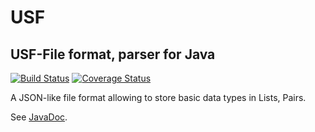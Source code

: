 # USF
## USF-File format, parser for Java

[![Build Status](https://travis-ci.com/kimbtech/USF.svg?branch=master)](https://travis-ci.com/kimbtech/USF)
[![Coverage Status](https://coveralls.io/repos/github/kimbtech/USF/badge.svg?branch=master)](https://coveralls.io/github/kimbtech/USF?branch=master)

A JSON-like file format allowing to store basic data types in Lists, Pairs.

See [JavaDoc](https://kimbtech.github.io/USF/).
